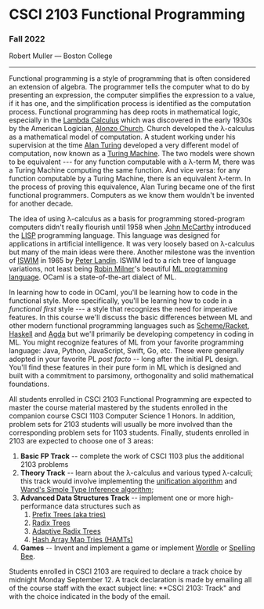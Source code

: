 # CSCI 2103 Functional Programming

### Fall 2022

Robert Muller — Boston College

---

Functional programming is a style of programming that is often considered an extension of algebra. The programmer tells the computer what to do by presenting an expression, the computer simplifies the expression to a value, if it has one, and the simplification process is identified as the computation process. Functional programming has deep roots in mathematical logic, especially in the [Lambda Calculus](https://en.wikipedia.org/wiki/Lambda_calculus) which was discovered in the early 1930s by the American Logician, [Alonzo Church](https://en.wikipedia.org/wiki/Alonzo_Church). Church developed the λ-calculus as a mathematical model of computation. A student working under his supervision at the time [Alan Turing](https://en.wikipedia.org/wiki/Alan_Turing) developed a very different model of computation, now known as a [Turing Machine](https://en.wikipedia.org/wiki/Turing_machine). The two models were shown to be equivalent --- for any function computable with a λ-term M, there was a Turing Machine computing the same function. And vice versa: for any function computable by a Turing Machine, there is an equivalent λ-term. In the process of proving this equivalence, Alan Turing became one of the first functional programmers. Computers as we know them wouldn't be invented for another decade.

The idea of using λ-calculus as a basis for programming stored-program computers didn't really flourish until 1958 when [John McCarthy](https://en.wikipedia.org/wiki/John_McCarthy_(computer_scientist)) introduced the [LISP](https://en.wikipedia.org/wiki/Lisp_(programming_language)) programming language. This language was designed for applications in artificial intelligence. It was very loosely based on λ-calculus but many of the main ideas were there. Another milestone was the invention of [ISWIM](https://en.wikipedia.org/wiki/ISWIM#:~:text=ISWIM%20is%20an%20imperative%20programming,mechanism%3A%20the%20program%20point%20operator.) in 1965 by [Peter Landin](https://en.wikipedia.org/wiki/Peter_Landin). ISWIM led to a rich tree of language variations, not least being [Robin Milner](https://en.wikipedia.org/wiki/Robin_Milner)'s beautiful [ML programming language](https://en.wikipedia.org/wiki/ML_(programming_language)). OCaml is a state-of-the-art dialect of ML. 

In learning how to code in OCaml, you'll be learning how to code in the functional style. More specifically, you'll be learning how to code in a *functional first* style --- a style that recognizes the need for imperative features.
In this course we'll discuss the basic differences between ML and other modern functional programming languages such as [Scheme/Racket](https://en.wikipedia.org/wiki/Racket_(programming_language)), [Haskell](https://en.wikipedia.org/wiki/Haskell) and [Agda](https://en.wikipedia.org/wiki/Agda_(programming_language)) but we'll primarily be developing competency in coding in ML. You might recognize features of ML from your favorite programming language: Java, Python, JavaScript, Swift, Go, etc. These were generally adopted in your favorite PL *post facto* -- long after the initial PL design. You'll find these features in their pure form in ML which is designed and built with a commitment to parsimony, orthogonality and solid mathematical foundations.

All students enrolled in CSCI 2103 Functional Programming are expected to master the course material mastered by the students enrolled in the companion course CSCI 1103 Computer Science 1 Honors. In addition, problem sets for 2103 students will usually be more involved than the corresponding problem sets for 1103 students. Finally, students enrolled in 2103 are expected to choose one of 3 areas:

1. **Basic FP Track** -- complete the work of CSCI 1103 plus the additional 2103 problems
2. **Theory  Track** -- learn about the λ-calculus and various typed λ-calculi; this track would involve implementing the [unification algorithm](https://en.wikipedia.org/wiki/Unification_(computer_science)) and [Wand's Simple Type Inference algorithm](http://web.cs.ucla.edu/~palsberg/course/cs239/reading/wand87.pdf);
3. **Advanced Data Structures Track** -- implement one or more high-performance data structures such as
   1. [Prefix Trees (aka tries)](https://en.wikipedia.org/wiki/Trie)
   2. [Radix Trees](https://en.wikipedia.org/wiki/Radix_tree)
   3. [Adaptive Radix Trees](https://db.in.tum.de/~leis/papers/ART.pdf)
   4. [Hash Array Map Tries (HAMTs)](https://en.wikipedia.org/wiki/Hash_array_mapped_tries)
4. **Games** -- Invent and implement a game or implement [Wordle](https://www.nytimes.com/games/wordle/index.html) or
[Spelling Bee](https://www.nytimes.com/puzzles/spelling-bee).

Students enrolled in CSCI 2103 are required to declare a track choice by
midnight Monday September 12. A track declaration is made by emailing all
of the course staff with the exact subject line: **CSCI 2103: Track" and
with the choice indicated in the body of the email.
